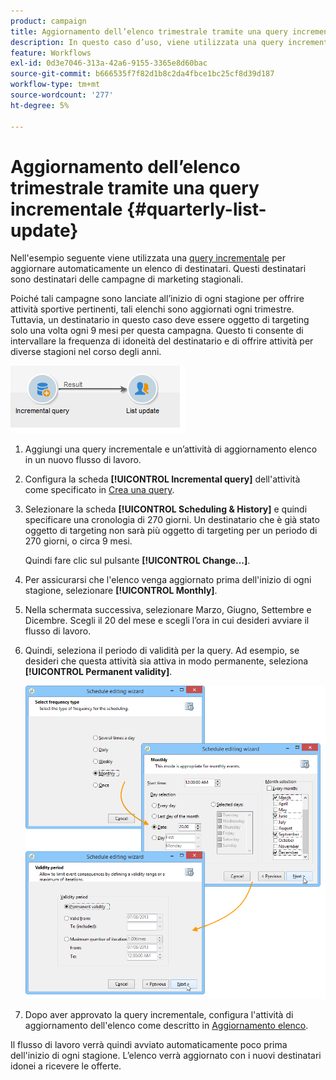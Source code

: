 ```yaml
---
product: campaign
title: Aggiornamento dell’elenco trimestrale tramite una query incrementale
description: In questo caso d’uso, viene utilizzata una query incrementale per aggiornare automaticamente un elenco di destinatari
feature: Workflows
exl-id: 0d3e7046-313a-42a6-9155-3365e8d60bac
source-git-commit: b666535f7f82d1b8c2da4fbce1bc25cf8d39d187
workflow-type: tm+mt
source-wordcount: '277'
ht-degree: 5%

---
```


# Aggiornamento dell’elenco trimestrale tramite una query incrementale {#quarterly-list-update}



Nell&#39;esempio seguente viene utilizzata una [query incrementale](incremental-query.md) per aggiornare automaticamente un elenco di destinatari. Questi destinatari sono destinatari delle campagne di marketing stagionali.

Poiché tali campagne sono lanciate all’inizio di ogni stagione per offrire attività sportive pertinenti, tali elenchi sono aggiornati ogni trimestre. Tuttavia, un destinatario in questo caso deve essere oggetto di targeting solo una volta ogni 9 mesi per questa campagna. Questo ti consente di intervallare la frequenza di idoneità del destinatario e di offrire attività per diverse stagioni nel corso degli anni.

![](assets/incremental_query_example.png)

1. Aggiungi una query incrementale e un’attività di aggiornamento elenco in un nuovo flusso di lavoro.
1. Configura la scheda **[!UICONTROL Incremental query]** dell&#39;attività come specificato in [Crea una query](query.md#creating-a-query).
1. Selezionare la scheda **[!UICONTROL Scheduling & History]** e quindi specificare una cronologia di 270 giorni. Un destinatario che è già stato oggetto di targeting non sarà più oggetto di targeting per un periodo di 270 giorni, o circa 9 mesi.

   Quindi fare clic sul pulsante **[!UICONTROL Change...]**.

1. Per assicurarsi che l&#39;elenco venga aggiornato prima dell&#39;inizio di ogni stagione, selezionare **[!UICONTROL Monthly]**.
1. Nella schermata successiva, selezionare Marzo, Giugno, Settembre e Dicembre. Scegli il 20 del mese e scegli l’ora in cui desideri avviare il flusso di lavoro.
1. Quindi, seleziona il periodo di validità per la query. Ad esempio, se desideri che questa attività sia attiva in modo permanente, seleziona **[!UICONTROL Permanent validity]**.

   ![](assets/incremental_query_example_2.png)

1. Dopo aver approvato la query incrementale, configura l&#39;attività di aggiornamento dell&#39;elenco come descritto in [Aggiornamento elenco](list-update.md).

Il flusso di lavoro verrà quindi avviato automaticamente poco prima dell&#39;inizio di ogni stagione. L’elenco verrà aggiornato con i nuovi destinatari idonei a ricevere le offerte.
